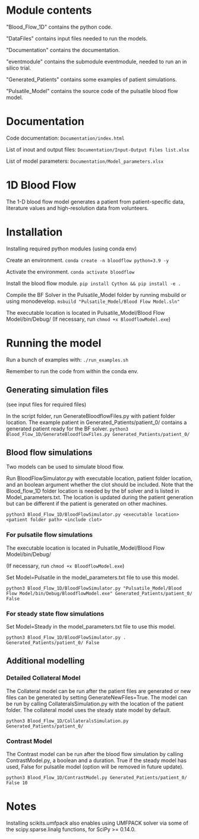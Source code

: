 # Module contents
"Blood_Flow_1D" contains the python code.

"DataFiles" contains input files needed to run the models.

"Documentation" contains the documentation.

"eventmodule" contains the submodule eventmodule, needed to run an in silico trial.

"Generated_Patients" contains some examples of patient simulations.

"Pulsatile_Model" contains the source code of the pulsatile blood flow model.


# Documentation
Code documentation: ```Documentation/index.html```

List of inout and output files: ```Documentation/Input-Output Files list.xlsx```

List of model parameters: ```Documentation/Model_parameters.xlsx```

# 1D Blood Flow
The 1-D blood flow model generates a patient from patient-specific data, literature values and high-resolution data from volunteers.

# Installation
Installing required python modules (using conda env)

Create an environment.
```conda create -n bloodflow python=3.9 -y```

Activate the environment.
```conda activate bloodflow```

Install the blood flow module.
```pip install Cython && pip install -e .```

Compile the BF Solver in the Pulsatile_Model folder by running msbuild or using monodevelop.
```msbuild "Pulsatile_Model/Blood Flow Model.sln"```

The executable location is located in Pulsatile_Model/Blood Flow Model/bin/Debug/
(If necessary, run ```chmod +x BloodflowModel.exe```)

# Running the model
Run a bunch of examples with:
```./run_examples.sh```

Remember to run the code from within the conda env.
##	Generating simulation files
(see input files for required files)

In the script folder, run GenerateBloodflowFiles.py with patient folder location.
The example patient in Generated_Patients/patient_0/ contains a generated patient ready for the BF solver.
```python3 Blood_Flow_1D/GenerateBloodflowFiles.py Generated_Patients/patient_0/```

##	Blood flow simulations
Two models can be used to simulate blood flow.

Run BloodFlowSimulator.py with executable location, patient folder location, and an boolean argument whether the clot should be included.
Note that the Blood_flow_1D folder location is needed by the bf solver and is listed in Model_parameters.txt. The location is updated during the patient generation but can be different if the patient is generated on other machines.

```python3 Blood_Flow_1D/BloodFlowSimulator.py <executable location> <patient folder path> <include clot>```

###	For pulsatile flow simulations
The executable location is located in Pulsatile_Model/Blood Flow Model/bin/Debug/

(If necessary, run ```chmod +x BloodflowModel.exe```)

Set Model=Pulsatile in the model_parameters.txt file to use this model.

```python3 Blood_Flow_1D/BloodFlowSimulator.py "Pulsatile_Model/Blood Flow Model/bin/Debug/BloodflowModel.exe" Generated_Patients/patient_0/ False```

### For steady state flow simulations
Set Model=Steady in the model_parameters.txt file to use this model.

```python3 Blood_Flow_1D/BloodFlowSimulator.py . Generated_Patients/patient_0/ False```

##	Additional modelling
### Detailed Collateral Model
The Collateral model can be run after the patient files are generated or new files can be generated by setting GenerateNewFiles=True. The model can be run by calling CollateralsSimulation.py with the location of the patient folder.
The collateral model uses the steady state model by default.

```python3 Blood_Flow_1D/CollateralsSimulation.py Generated_Patients/patient_0/```

### Contrast Model
The Contrast model can be run after the blood flow simulation by calling ContrastModel.py, a boolean and a duration.
True if the steady model has used, False for pulsatile model (option will be removed in future update).

```python3 Blood_Flow_1D/ContrastModel.py Generated_Patients/patient_0/ False 10```

# Notes
Installing scikits.umfpack also enables using UMFPACK solver via some of the scipy.sparse.linalg functions, for SciPy >= 0.14.0.
